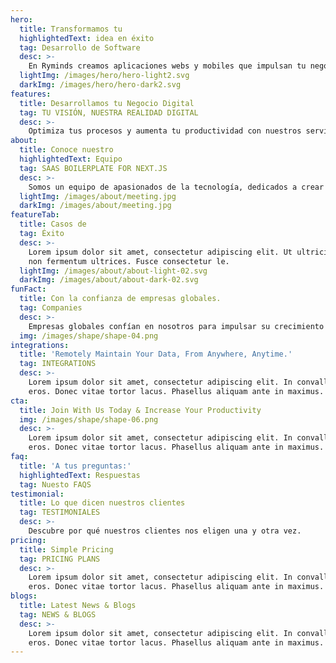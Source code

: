 ```yaml
---
hero:
  title: Transformamos tu 
  highlightedText: idea en éxito
  tag: Desarrollo de Software
  desc: >-
    En Ryminds creamos aplicaciones webs y mobiles que impulsan tu negocio.
  lightImg: /images/hero/hero-light2.svg
  darkImg: /images/hero/hero-dark2.svg
features:
  title: Desarrollamos tu Negocio Digital
  tag: TU VISIÓN, NUESTRA REALIDAD DIGITAL
  desc: >-
    Optimiza tus procesos y aumenta tu productividad con nuestros servicios de desarrollo de software. ¡Tu empresa más eficiente, hoy!
about:
  title: Conoce nuestro
  highlightedText: Equipo
  tag: SAAS BOILERPLATE FOR NEXT.JS
  desc: >-
    Somos un equipo de apasionados de la tecnología, dedicados a crear soluciones digitales a medida que superen las expectativas de nuestros clientes.  Con un enfoque en la innovación y la calidad, transformamos ideas en realidad, optimizando procesos y generando un mayor impacto en los negocios.  Nuestra pasión es construir relaciones duraderas basadas en la confianza y el compromiso.
  lightImg: /images/about/meeting.jpg
  darkImg: /images/about/meeting.jpg
featureTab:
  title: Casos de 
  tag: Éxito
  desc: >-
    Lorem ipsum dolor sit amet, consectetur adipiscing elit. Ut ultricies lacus
    non fermentum ultrices. Fusce consectetur le.
  lightImg: /images/about/about-light-02.svg
  darkImg: /images/about/about-dark-02.svg
funFact:
  title: Con la confianza de empresas globales.
  tag: Companies
  desc: >-
    Empresas globales confían en nosotros para impulsar su crecimiento y fortalecer su presencia en el mercado.
  img: /images/shape/shape-04.png
integrations:
  title: 'Remotely Maintain Your Data, From Anywhere, Anytime.'
  tag: INTEGRATIONS
  desc: >-
    Lorem ipsum dolor sit amet, consectetur adipiscing elit. In convallis tortor
    eros. Donec vitae tortor lacus. Phasellus aliquam ante in maximus.
cta:
  title: Join With Us Today & Increase Your Productivity
  img: /images/shape/shape-06.png
  desc: >-
    Lorem ipsum dolor sit amet, consectetur adipiscing elit. In convallis tortor
    eros. Donec vitae tortor lacus. Phasellus aliquam ante in maximus.
faq:
  title: 'A tus preguntas:'
  highlightedText: Respuestas
  tag: Nuesto FAQS
testimonial:
  title: Lo que dicen nuestros clientes
  tag: TESTIMONIALES
  desc: >-
    Descubre por qué nuestros clientes nos eligen una y otra vez.
pricing:
  title: Simple Pricing
  tag: PRICING PLANS
  desc: >-
    Lorem ipsum dolor sit amet, consectetur adipiscing elit. In convallis tortor
    eros. Donec vitae tortor lacus. Phasellus aliquam ante in maximus.
blogs:
  title: Latest News & Blogs
  tag: NEWS & BLOGS
  desc: >-
    Lorem ipsum dolor sit amet, consectetur adipiscing elit. In convallis tortor
    eros. Donec vitae tortor lacus. Phasellus aliquam ante in maximus.
---
```


